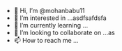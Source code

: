 - 👋 Hi, I’m @mohanbabu11
- 👀 I’m interested in ...asdfsafdsfa
- 🌱 I’m currently learning ...
- 💞️ I’m looking to collaborate on ...as
- 📫 How to reach me ...

<!---
mohanbabu11/mohanbabu11 is a ✨ special ✨ repository because its `README.md` (this file) appears on your GitHub profile.
You can click the Preview link to take a look at your changes.
--->
